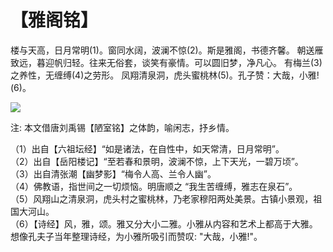 # 【雅阁铭】

楼与天高，日月常明(1)。窗同水阔，波澜不惊(2)。斯是雅阁，书德齐馨。
朝送雁致远，暮迎帆归轻。往来无俗套，谈笑有豪情。可以圆旧梦，净凡心。
有梅兰(3)之养性，无缠缚(4)之劳形。 凤翔清泉洞，虎头蜜桃林(5)。孔子赞：大哉，小雅!(6)。

![](004.jpg)

注: 本文借唐刘禹锡【陋室铭】之体韵，喻闲志，抒乡情。

（1）出自【六祖坛经】“如是诸法，在自性中，如天常清，日月常明”。  
（2）出自【岳阳楼记】“至若春和景明，波澜不惊，上下天光，一碧万顷”。  
（3）出自清张潮【幽梦影】“梅令人高、兰令人幽”。  
（4）佛教语，指世间之一切烦恼。明唐顺之 “我生苦缠缚，雅志在泉石”。  
（5）风翔山之清泉洞，虎头村之蜜桃林，乃老家穆阳两处美景。古镇小景观，祖国大河山。  
（6）【诗经】风，雅，颂。雅又分大小二雅。小雅从内容和艺术上都高于大雅。想像孔夫子当年整理诗经，为小雅所吸引而赞叹: "大哉，小雅!"。  